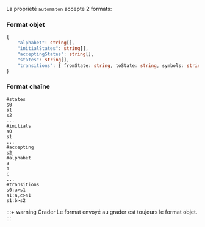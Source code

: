 La propriété `automaton` accepte 2 formats:

### Format objet

```typescript
{
    "alphabet": string[],
    "initialStates": string[],
    "acceptingStates": string[],
    "states": string[],
    "transitions": { fromState: string, toState: string, symbols: string[] }[]
}
```

### Format chaîne

```plaintext
#states
s0
s1
s2
...
#initials
s0
s1
...
#accepting
s2
#alphabet
a
b
c
...
#transitions
s0:a>s1
s1:a,c>s1
s1:b>s2
```

:::+ warning Grader
Le format envoyé au grader est toujours le format objet.
:::
